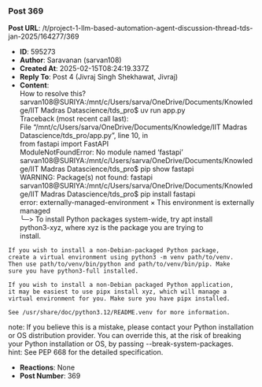 ### Post 369
**Post URL**: /t/project-1-llm-based-automation-agent-discussion-thread-tds-jan-2025/164277/369
- **ID**: 595273
- **Author**: Saravanan (sarvan108)
- **Created At**: 2025-02-15T08:24:19.337Z
- **Reply To**: Post 4 (Jivraj Singh Shekhawat, Jivraj)
- **Content**:  
  How to resolve this?<br>
sarvan108@SURIYA:/mnt/c/Users/sarva/OneDrive/Documents/Knowledge/IIT Madras Datascience/tds_pro$ uv run app.py<br>
Traceback (most recent call last):<br>
File “/mnt/c/Users/sarva/OneDrive/Documents/Knowledge/IIT Madras Datascience/tds_pro/app.py”, line 10, in <br>
from fastapi import FastAPI<br>
ModuleNotFoundError: No module named ‘fastapi’<br>
sarvan108@SURIYA:/mnt/c/Users/sarva/OneDrive/Documents/Knowledge/IIT Madras Datascience/tds_pro$ pip show fastapi<br>
WARNING: Package(s) not found: fastapi<br>
sarvan108@SURIYA:/mnt/c/Users/sarva/OneDrive/Documents/Knowledge/IIT Madras Datascience/tds_pro$ pip install fastapi<br>
error: externally-managed-environment
× This environment is externally managed<br>
╰─&gt; To install Python packages system-wide, try apt install<br>
python3-xyz, where xyz is the package you are trying to<br>
install.
<pre><code>If you wish to install a non-Debian-packaged Python package,
create a virtual environment using python3 -m venv path/to/venv.
Then use path/to/venv/bin/python and path/to/venv/bin/pip. Make
sure you have python3-full installed.

If you wish to install a non-Debian packaged Python application,
it may be easiest to use pipx install xyz, which will manage a
virtual environment for you. Make sure you have pipx installed.

See /usr/share/doc/python3.12/README.venv for more information.
</code></pre>
note: If you believe this is a mistake, please contact your Python installation or OS distribution provider. You can override this, at the risk of breaking your Python installation or OS, by passing --break-system-packages.<br>
hint: See PEP 668 for the detailed specification.
- **Reactions**: None
- **Post Number**: 369

